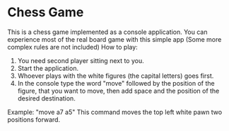 # Chess Game
This is a chess game implemented as a console application.
You can experience most of the real board game with this simple app (Some more complex rules are not included)
How to play:
1. You need second player sitting next to you.
2. Start the application.
3. Whoever plays with the white figures (the capital letters) goes first.
4. In the console type the word "move" followed by the position of the figure, that you want to move, then add space and the position of the desired destination.

Example: "move a7 a5"
This command moves the top left white pawn two positions forward.
